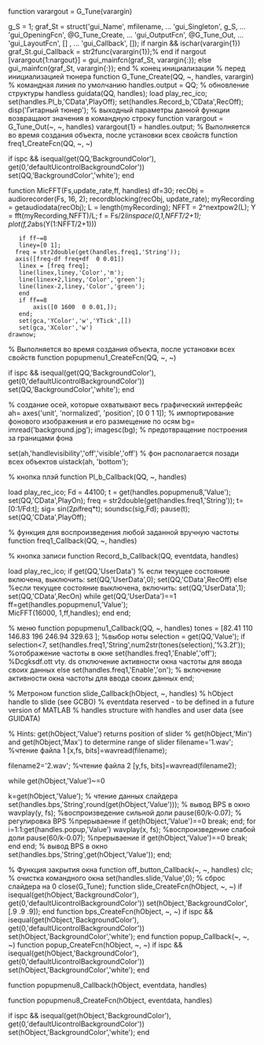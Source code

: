 function varargout = G_Tune(varargin)

g_S = 1;
graf_St = struct('gui_Name',       mfilename, ...
                   'gui_Singleton',  g_S, ...
                   'gui_OpeningFcn', @G_Tune_Create, ...
                   'gui_OutputFcn',  @G_Tune_Out, ...
                   'gui_LayoutFcn',  [] , ...
                   'gui_Callback',   []);
if nargin && ischar(varargin{1})
    graf_St.gui_Callback = str2func(varargin{1});%
end
if nargout
    [varargout{1:nargout}] = gui_mainfcn(graf_St, varargin{:});
else
    gui_mainfcn(graf_St, varargin{:});
end
% конец инициализации
% перед инициализацией тюнера
function G_Tune_Create(QQ, ~, handles, varargin)
% командная линия по умолчанию
handles.output = QQ;
% обновление структуры handless
guidata(QQ, handles);
load play_rec_ico;
set(handles.Pl_b,'CData',PlayOff);
set(handles.Record_b,'CData',RecOff);
disp('Гитарный тюнер');
% выходный параметры данной функции возвращают значения в командную строку
function varargout = G_Tune_Out(~, ~, handles) 
varargout{1} = handles.output;
% Выполняется во время создания объекта, после установки всех свойств
function freq1_CreateFcn(QQ, ~, ~)

if ispc && isequal(get(QQ,'BackgroundColor'), get(0,'defaultUicontrolBackgroundColor'))
    set(QQ,'BackgroundColor','white');
end

function MicFFT(Fs,update_rate,ff, handles)
df=30;
recObj = audiorecorder(Fs, 16, 2);
       recordblocking(recObj, update_rate);
    myRecording = getaudiodata(recObj);
      L = length(myRecording);
    NFFT = 2^nextpow2(L); 
    Y = fft(myRecording,NFFT)/L;
    f = Fs/2*linspace(0,1,NFFT/2+1);
       plot(f,2*abs(Y(1:NFFT/2+1))) 
      
       if ff~=8
       liney=[0 1];
      freq = str2double(get(handles.freq1,'String'));
      axis([freq-df freq+df  0 0.01])
       linex = [freq freq]; 
       line(linex,liney,'Color','m');
       line(linex+2,liney,'Color','green');
       line(linex-2,liney,'Color','green');
       end
       if ff==8
           axis([0 1600  0 0.01,]);
       end;
       set(gca,'YColor','w','YTick',[])
       set(gca,'XColor','w')
    drawnow; 
    
    
% Выполняется во время создания объекта, после установки всех свойств
function popupmenu1_CreateFcn(QQ, ~, ~)

if ispc && isequal(get(QQ,'BackgroundColor'), get(0,'defaultUicontrolBackgroundColor'))
    set(QQ,'BackgroundColor','white');
end

% создание осей, которые охватывают весь графический интерфейс
ah= axes('unit', 'normalized', 'position', [0 0 1 1]); 
% импортирование фонового изображения и его размещение по осям
bg= imread('background.jpg'); imagesc(bg);
% предотвращение построения за границами фона

set(ah,'handlevisibility','off','visible','off')
% фон располагается позади всех объектов
uistack(ah, 'bottom');

% кнопка плэй
function Pl_b_Callback(QQ, ~, handles)

load play_rec_ico;
Fd	= 44100; 
t	= get(handles.popupmenu8,'Value');
set(QQ,'CData',PlayOn);
freq = str2double(get(handles.freq1,'String'));
t=[0:1/Fd:t];
sig= sin(2*pi*freq*t);
soundsc(sig,Fd);
pause(t);
set(QQ,'CData',PlayOff);

% функция для воспроизведения любой заданной вручную частоты
function freq1_Callback(QQ, ~, handles)

% кнопка записи
function Record_b_Callback(QQ, eventdata, handles)

load play_rec_ico;
if get(QQ,'UserData')
	 % если текущее состояние включена, выключить:
	set(QQ,'UserData',0);
	set(QQ,'CData',RecOff)
    else
	%если текущее состояние выключена, включить:
	set(QQ,'UserData',1);
	set(QQ,'CData',RecOn)
    while get(QQ,'UserData')==1
    ff=get(handles.popupmenu1,'Value');    
    MicFFT(16000, 1,ff,handles);
    end
end;

% меню
function popupmenu1_Callback(QQ, ~, handles)
tones = [82.41  110  146.83   196  246.94  329.63 ]; %выбор ноты
selection = get(QQ,'Value');
if selection<7,
	set(handles.freq1,'String',num2str(tones(selection),'%3.2f')); %отображение частоты в окне
	set(handles.freq1,'Enable','off'); %Dcgksdf.ott vty. ds отключение активности окна частоты для ввода своих данных
else 
	set(handles.freq1,'Enable','on'); % включение активности окна частоты для ввода своих данных
end;

% Метроном
function slide_Callback(hObject, ~, handles)
% hObject    handle to slide (see GCBO)
% eventdata  reserved - to be defined in a future version of MATLAB
% handles    structure with handles and user data (see GUIDATA)

% Hints: get(hObject,'Value') returns position of slider
%        get(hObject,'Min') and get(hObject,'Max') to determine range of slider
filename='1.wav'; %чтение файла 1
[x,fs, bits]=wavread(filename); 

filename2='2.wav'; %чтение файла 2
[y,fs, bits]=wavread(filename2); 

while get(hObject,'Value')~=0 

k=get(hObject,'Value'); % чтение данных слайдера
set(handles.bps,'String',round(get(hObject,'Value'))); % вывод BPS в окно
wavplay(y, fs); %воспроизведение сильной доли
pause(60/k-0.07); % регулировка BPS
%прерываение
if get(hObject,'Value')==0 
break;
end;
for i=1:1:get(handles.popup,'Value')
wavplay(x, fs); %воспроизведение слабой доли
pause(60/k-0.07);
%прерываение
if get(hObject,'Value')==0
break;
end
 end;
  % вывод BPS в окно
set(handles.bps,'String',get(hObject,'Value'));
end;

% Функция закрытия окна
function off_button_Callback(~, ~, handles)
clc; % очистка командного окна
set(handles.slide,'Value',0); % сброс слайдера на 0
close(G_Tune);
function slide_CreateFcn(hObject, ~, ~)
if isequal(get(hObject,'BackgroundColor'), get(0,'defaultUicontrolBackgroundColor'))
    set(hObject,'BackgroundColor',[.9 .9 .9]);
end
function bps_CreateFcn(hObject, ~, ~)
if ispc && isequal(get(hObject,'BackgroundColor'), get(0,'defaultUicontrolBackgroundColor'))
    set(hObject,'BackgroundColor','white');
end
function popup_Callback(~, ~, ~)
function popup_CreateFcn(hObject, ~, ~)
if ispc && isequal(get(hObject,'BackgroundColor'), get(0,'defaultUicontrolBackgroundColor'))
    set(hObject,'BackgroundColor','white');
end

function popupmenu8_Callback(hObject, eventdata, handles)


function popupmenu8_CreateFcn(hObject, eventdata, handles)

if ispc && isequal(get(hObject,'BackgroundColor'), get(0,'defaultUicontrolBackgroundColor'))
    set(hObject,'BackgroundColor','white');
end
